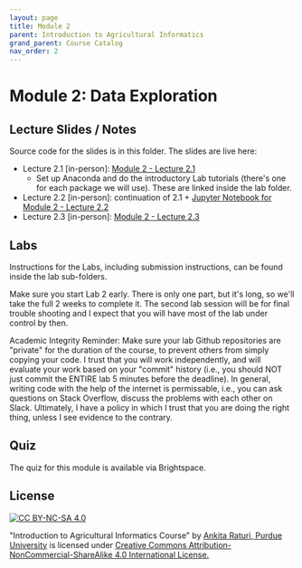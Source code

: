 ```yaml
---
layout: page
title: Module 2
parent: Introduction to Agricultural Informatics
grand_parent: Course Catalog
nav_order: 2
---
```


# Module 2: Data Exploration

## Lecture Slides / Notes

Source code for the slides is in this folder. The slides are live here:

- Lecture 2.1 [in-person]: [Module 2 - Lecture 2.1](www.aginformaticslab.org/ag-informatics-course/module2/lecture2.1.html)
    - Set up Anaconda and do the introductory Lab tutorials (there's one for each package we will use). These are linked inside the lab folder.
- Lecture 2.2 [in-person]: continuation of 2.1 + [Jupyter Notebook for Module 2 - Lecture 2.2](https://github.com/ag-informatics/ag-informatics-course/blob/main/module2/Lecture%202.2.ipynb)
- Lecture 2.3 [in-person]: [Module 2 - Lecture 2.3](www.aginformaticslab.org/ag-informatics-course/module2/lecture2.3.html)

## Labs

Instructions for the Labs, including submission instructions, can be found inside the lab sub-folders.

Make sure you start Lab 2 early. There is only one part, but it's long, so we'll take the full 2 weeks to complete it. The second lab session will be for final trouble shooting and I expect that you will have most of the lab under control by then.

Academic Integrity Reminder: Make sure your lab Github repositories are "private" for the duration of the course, to prevent others from simply copying your code. I trust that you will work independently, and will evaluate your work based on your "commit" history (i.e., you should NOT just commit the ENTIRE lab 5 minutes before the deadline). In general, writing code with the help of the internet is permissable, i.e., you can ask questions on Stack Overflow, discuss the problems with each other on Slack. Ultimately, I have a policy in which I trust that you are doing the right thing, unless I see evidence to the contrary.


## Quiz

The quiz for this module is available via Brightspace. 


## License
[![CC BY-NC-SA 4.0][cc-by-nc-sa-shield]][cc-by-nc-sa]

<!-- This work is licensed under a
[Creative Commons Attribution-NonCommercial-ShareAlike 4.0 International License][cc-by-nc-sa].

[![CC BY-NC-SA 4.0][cc-by-nc-sa-image]][cc-by-nc-sa] -->

[cc-by-nc-sa]: http://creativecommons.org/licenses/by-nc-sa/4.0/
[cc-by-nc-sa-image]: https://licensebuttons.net/l/by-nc-sa/4.0/88x31.png
[cc-by-nc-sa-shield]: https://img.shields.io/badge/License-CC%20BY--NC--SA%204.0-lightgrey.svg

  "Introduction to Agricultural Informatics Course" by [Ankita Raturi, Purdue University](https://github.com/ag-informatics/ag-informatics-course) is licensed under [Creative Commons Attribution-NonCommercial-ShareAlike 4.0 International License.](http://creativecommons.org/licenses/by-nc-sa/4.0/)
